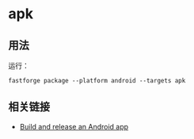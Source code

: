 # apk

## 用法

运行：

```
fastforge package --platform android --targets apk
```

## 相关链接

- [Build and release an Android app](https://docs.flutter.dev/deployment/android)
